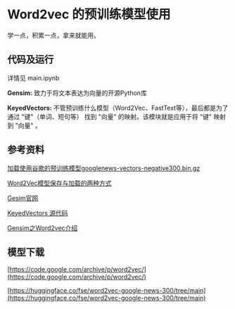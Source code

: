 # Word2vec 的预训练模型使用

学一点，积累一点，拿来就能用。

## 代码及运行

详情见 main.ipynb

**Gensim:** 致力于将文本表达为向量的开源Python库

**KeyedVectors:** 不管预训练什么模型（Word2Vec、FastText等），最后都是为了通过 "键"（单词、短句等） 找到 "向量" 的映射。该模块就是应用于将 "键" 映射到 "向量" 。

## 参考资料

[加载使用谷歌的预训练模型googlenews-vectors-negative300.bin.gz](https://blog.csdn.net/fgg1234567890/article/details/112974650)

[Word2Vec模型保存与加载的两种方式](https://www.jianshu.com/p/8d03e3c5b9ec)

[Gesim官网](https://radimrehurek.com/gensim/intro.html)

[KeyedVectors 源代码](https://github.com/piskvorky/gensim/blob/develop/gensim/models/keyedvectors.py)

[Gensim之Word2vec介绍](https://blog.csdn.net/qq_27586341/article/details/90025288)

## 模型下载

[https://code.google.com/archive/p/word2vec/](https://code.google.com/archive/p/word2vec/)

[https://huggingface.co/fse/word2vec-google-news-300/tree/main](https://huggingface.co/fse/word2vec-google-news-300/tree/main)
